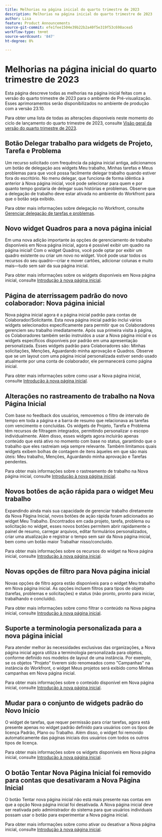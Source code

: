 ```yaml
---
title: Melhorias na página inicial do quarto trimestre de 2023
description: Melhorias na página inicial do quarto trimestre de 2023
author: Lisa
feature: Product Announcements
source-git-commit: efe1fee1504e39b22b2a40f5e319f53c698acea5
workflow-type: tm+mt
source-wordcount: '847'
ht-degree: 0%

---
```


# Melhorias na página inicial do quarto trimestre de 2023

Esta página descreve todas as melhorias na página inicial feitas com a versão do quarto trimestre de 2023 para o ambiente de Pré-visualização. Esses aprimoramentos serão disponibilizados no ambiente de produção com a versão 23.10.

Para obter uma lista de todas as alterações disponíveis neste momento do ciclo de lançamento do quarto trimestre de 2023, consulte [Visão geral da versão do quarto trimestre de 2023](/help/quicksilver/product-announcements/product-releases/23-q4-release-activity/23-q4-release-overview.md).

## Botão Delegar trabalho para widgets de Projeto, Tarefa e Problema

Um recurso solicitado com frequência da página inicial antiga, adicionamos um botão de delegação aos widgets Meu trabalho, Minhas tarefas e Meus problemas para que você possa facilmente delegar trabalho quando estiver fora do escritório. No menu delegar, que funciona de forma idêntica à anterior à Nova página inicial, você pode selecionar para quem e por quanto tempo gostaria de delegar suas histórias e problemas. Observe que a delegação de trabalho deve estar ativada no ambiente do Workfront para que o botão seja exibido.

Para obter mais informações sobre delegação no Workfront, consulte [Gerenciar delegação de tarefas e problemas](/help/quicksilver/manage-work/delegate-work/how-to-delegate-work.md).

## Novo widget Quadros para a nova página inicial

Em uma nova adição importante às opções de gerenciamento de trabalho disponíveis em Nova página inicial, agora é possível exibir um quadro na página inicial! Com o widget Quadros, você pode optar por exibir um quadro existente ou criar um novo no widget. Você pode usar todos os recursos do seu quadro—criar e mover cartões, adicionar colunas e muito mais—tudo sem sair da sua página inicial.

Para obter mais informações sobre os widgets disponíveis em Nova página inicial, consulte [Introdução à nova página inicial](/help/quicksilver/workfront-basics/using-home/new-home/get-started-with-new-home.md).

## Página de aterrissagem padrão do novo colaborador: Nova página inicial

Nova página inicial agora é a página inicial padrão para contas de Colaborador/Solicitante. Esta nova página inicial padrão inclui vários widgets selecionados especificamente para permitir que os Colaboradores gerenciem seu trabalho imediatamente. Após sua primeira visita à página, os Colaboradores também serão instruídos a usar a Nova página inicial e os widgets específicos disponíveis por padrão em uma apresentação personalizada. Esses widgets padrão para Colaboradores são: Minhas solicitações, Menções, Aguardando minha aprovação e Quadros. Observe que se um layout com uma página inicial personalizada estiver sendo usado atualmente por uma conta de colaborador, ele permanecerá como página inicial.

Para obter mais informações sobre como usar a Nova página inicial, consulte [Introdução à nova página inicial](/help/quicksilver/workfront-basics/using-home/new-home/get-started-with-new-home.md).

## Alterações no rastreamento de trabalho na Nova Página Inicial

Com base no feedback dos usuários, removemos o filtro de intervalo de tempo em toda a página e a barra de resumo que relacionava as tarefas com vencimento e concluídas. Os widgets de Projeto, Tarefa e Problema têm recursos de filtragem integrados, permitindo personalizar o escopo individualmente. Além disso, esses widgets agora incluirão apenas conteúdo que está ativo no momento com base no status, garantindo que o trabalho que eles rastreiam seja sempre relevante. Também limitamos quais widgets exibem bolhas de contagem de itens àqueles em que são mais úteis: Meu trabalho, Menções, Aguardando minha aprovação e Tarefas pendentes.

Para obter mais informações sobre o rastreamento de trabalho na Nova página inicial, consulte [Introdução à nova página inicial](/help/quicksilver/workfront-basics/using-home/new-home/get-started-with-new-home.md).

## Novos botões de ação rápida para o widget Meu trabalho

Expandindo ainda mais sua capacidade de gerenciar trabalho diretamente da Nova Página Inicial, novos botões de ação rápida foram adicionados ao widget Meu Trabalho. Encontrados em cada projeto, tarefa, problema ou solicitação no widget, esses novos botões permitem abrir rapidamente o painel de resumo, carregar arquivos, editar formulários personalizados, criar uma atualização e registrar o tempo sem sair da Nova página inicial, bem como um botão maior Trabalhar nisso/concluído.

Para obter mais informações sobre os recursos do widget na Nova página inicial, consulte [Introdução à nova página inicial](/help/quicksilver/workfront-basics/using-home/new-home/get-started-with-new-home.md).

## Novas opções de filtro para Nova página inicial

Novas opções de filtro agora estão disponíveis para o widget Meu trabalho em Nova página inicial. As opções incluem filtros para tipos de objeto (tarefas, problemas e solicitações) e status (não pronto, pronto para iniciar, trabalhando e concluído).

Para obter mais informações sobre como filtrar o conteúdo na Nova página inicial, consulte [Introdução à nova página inicial](/help/quicksilver/workfront-basics/using-home/new-home/get-started-with-new-home.md).

## Suporte a terminologia personalizada para a nova página inicial

Para atender melhor às necessidades exclusivas das organizações, a Nova página inicial agora utiliza a terminologia personalizada para objetos, conforme definido nos modelos de layout de uma instância. Por exemplo, se os objetos &quot;Projeto&quot; tiverem sido renomeados como &quot;Campanhas&quot; na instância do Workfront, o widget Meus projetos será exibido como Minhas campanhas em Nova página inicial.

Para obter mais informações sobre o conteúdo disponível em Nova página inicial, consulte [Introdução à nova página inicial](/help/quicksilver/workfront-basics/using-home/new-home/get-started-with-new-home.md).

## Mudar para o conjunto de widgets padrão do Novo Início

O widget de tarefas, que requer permissão para criar tarefas, agora está presente apenas no widget padrão definido para usuários com os tipos de licença Padrão, Plano ou Trabalho. Além disso, o widget foi removido automaticamente das páginas iniciais dos usuários com todos os outros tipos de licença.

Para obter mais informações sobre os widgets disponíveis em Nova página inicial, consulte [Introdução à nova página inicial](/help/quicksilver/workfront-basics/using-home/new-home/get-started-with-new-home.md).

## O botão Tentar Nova Página Inicial foi removido para contas que desativaram a Nova Página Inicial

O botão Tentar nova página inicial não está mais presente nas contas em que a opção Nova página inicial foi desativada. A Nova página inicial deve ser reativada pelo administrador do sistema para que usuários individuais possam usar o botão para experimentar a Nova página inicial.

Para obter mais informações sobre como ativar ou desativar a Nova página inicial, consulte [Introdução à nova página inicial](/help/quicksilver/workfront-basics/using-home/new-home/get-started-with-new-home.md).

